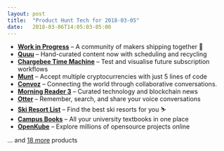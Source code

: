 ```yaml
---
layout: post
title:  "Product Hunt Tech for 2018-03-05"
date:   2018-03-06T14:05:03-05:00
---
```


* **[Work in Progress](https://www.producthunt.com/posts/work-in-progress-2?utm_campaign=producthunt-api&utm_medium=api&utm_source=Application%3A+Daily+Digest+RSS+%28ID%3A+3202%29)** – A community of makers shipping together 🚧
* **[Quuu](https://www.producthunt.com/posts/quuu-3?utm_campaign=producthunt-api&utm_medium=api&utm_source=Application%3A+Daily+Digest+RSS+%28ID%3A+3202%29)** – Hand-curated content now with scheduling and recycling
* **[Chargebee Time Machine](https://www.producthunt.com/posts/chargebee-time-machine?utm_campaign=producthunt-api&utm_medium=api&utm_source=Application%3A+Daily+Digest+RSS+%28ID%3A+3202%29)** – Test and visualise future subscription workflows
* **[Munt](https://www.producthunt.com/posts/munt?utm_campaign=producthunt-api&utm_medium=api&utm_source=Application%3A+Daily+Digest+RSS+%28ID%3A+3202%29)** – Accept multiple cryptocurrencies with just 5 lines of code
* **[Convoz](https://www.producthunt.com/posts/convoz?utm_campaign=producthunt-api&utm_medium=api&utm_source=Application%3A+Daily+Digest+RSS+%28ID%3A+3202%29)** – Connecting the world through collaborative conversations.
* **[Morning Reader 3](https://www.producthunt.com/posts/morning-reader-3?utm_campaign=producthunt-api&utm_medium=api&utm_source=Application%3A+Daily+Digest+RSS+%28ID%3A+3202%29)** – Curated technology and blockchain news
* **[Otter](https://www.producthunt.com/posts/otter-2?utm_campaign=producthunt-api&utm_medium=api&utm_source=Application%3A+Daily+Digest+RSS+%28ID%3A+3202%29)** – Remember, search, and share your voice conversations
* **[Ski Resort List](https://www.producthunt.com/posts/ski-resort-list?utm_campaign=producthunt-api&utm_medium=api&utm_source=Application%3A+Daily+Digest+RSS+%28ID%3A+3202%29)** – Find the best ski resorts for you ⛷️
* **[Campus Books](https://www.producthunt.com/posts/campus-books?utm_campaign=producthunt-api&utm_medium=api&utm_source=Application%3A+Daily+Digest+RSS+%28ID%3A+3202%29)** – All your university textbooks in one place
* **[OpenKube](https://www.producthunt.com/posts/openkube?utm_campaign=producthunt-api&utm_medium=api&utm_source=Application%3A+Daily+Digest+RSS+%28ID%3A+3202%29)** – Explore millions of opensource projects online

… and [18 more](https://www.producthunt.com/tech) products